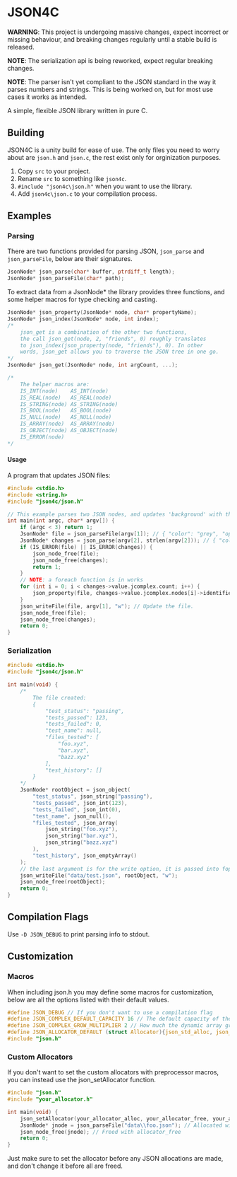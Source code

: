 ﻿JSON4C
======

**WARNING**: This project is undergoing massive changes, expect incorrect or missing behaviour, and breaking changes regularly until a stable build is released.

**NOTE**: The serialization api is being reworked, expect regular breaking changes.

**NOTE**: The parser isn't yet compliant to the JSON standard in the way it parses numbers and strings. This is being worked on, but for most use cases it works as intended.

A simple, flexible JSON library written in pure C.

## Building

JSON4C is a unity build for ease of use. The only files you need to worry about are `json.h` and `json.c`, the rest exist only for orginization purposes.

1. Copy `src` to your project.
2. Rename `src` to something like `json4c`.
3. `#include "json4c\json.h"` when you want to use the library.
4. Add `json4c\json.c` to your compilation process.

## Examples

### Parsing

There are two functions provided for parsing JSON, `json_parse` and `json_parseFile`, below are their signatures.

~~~c
JsonNode* json_parse(char* buffer, ptrdiff_t length);
JsonNode* json_parseFile(char* path);
~~~

To extract data from a JsonNode* the library provides three functions, and some helper macros for type checking and casting.

~~~c
JsonNode* json_property(JsonNode* node, char* propertyName);
JsonNode* json_index(JsonNode* node, int index);
/*
	json_get is a combination of the other two functions,
	the call json_get(node, 2, "friends", 0) roughly translates
	to json_index(json_property(node, "friends"), 0). In other
	words, json_get allows you to traverse the JSON tree in one go.
*/
JsonNode* json_get(JsonNode* node, int argCount, ...);

/*
	The helper macros are:
	IS_INT(node)	AS_INT(node)
	IS_REAL(node)	AS_REAL(node)
	IS_STRING(node)	AS_STRING(node)
	IS_BOOL(node) 	AS_BOOL(node)
	IS_NULL(node) 	AS_NULL(node)
	IS_ARRAY(node) 	AS_ARRAY(node)
	IS_OBJECT(node) AS_OBJECT(node)
	IS_ERROR(node) 	
*/
~~~

#### Usage

A program that updates JSON files:

~~~c
#include <stdio.h>
#include <string.h>
#include "json4c/json.h"

// This example parses two JSON nodes, and updates 'background' with the changes in 'changes'.
int main(int argc, char* argv[]) {
	if (argc < 3) return 1;
	JsonNode* file = json_parseFile(argv[1]); // { "color": "grey", "opacity": 0.95 }
	JsonNode* changes = json_parse(argv[2], strlen(argv[2])); // { "color": "black" }
	if (IS_ERROR(file) || IS_ERROR(changes)) {
		json_node_free(file);
		json_node_free(changes);
		return 1;
	}
	// NOTE: a foreach function is in works
	for (int i = 0; i < changes->value.jcomplex.count; i++) {
		json_property(file, changes->value.jcomplex.nodes[i]->identifier)->value = changes->value.jcomplex.nodes[i]->value;
	}
	json_writeFile(file, argv[1], "w"); // Update the file.
	json_node_free(file);
	json_node_free(changes);
	return 0;
}
~~~

### Serialization

~~~c
#include <stdio.h>
#include "json4c/json.h"

int main(void) {
	/*
		The file created:
		{
			"test_status": "passing",
			"tests_passed": 123,
			"tests_failed": 0,
			"test_name": null,
			"files_tested": [
				"foo.xyz",
				"bar.xyz",
				"bazz.xyz"
			],
			"test_history": []
		}
	*/
	JsonNode* rootObject = json_object(
		"test_status", json_string("passing"),
		"tests_passed", json_int(123),
		"tests_failed", json_int(0),
		"test_name", json_null(),
		"files_tested", json_array(
			json_string("foo.xyz"),
			json_string("bar.xyz"),
			json_string("bazz.xyz")
		),
		"test_history", json_emptyArray()
	);
	// the last argument is for the write option, it is passed into fopen()
	json_writeFile("data/test.json", rootObject, "w");
	json_node_free(rootObject);
	return 0;
}
~~~

## Compilation Flags

Use `-D JSON_DEBUG` to print parsing info to stdout.

## Customization

### Macros

When including json.h you may define some macros for customization, below are all the options listed with their default values.

~~~c
#define JSON_DEBUG // If you don't want to use a compilation flag
#define JSON_COMPLEX_DEFAULT_CAPACITY 16 // The default capacity of the dynamic array.
#define JSON_COMPLEX_GROW_MULTIPLIER 2 // How much the dynamic array grows by
#define JSON_ALLOCATOR_DEFAULT (struct Allocator){json_std_alloc, json_std_free, json_std_realloc, NULL}
#include "json.h"
~~~

### Custom Allocators

If you don't want to set the custom allocators with preprocessor macros, you can instead use the json_setAllocator function.

~~~c
#include "json.h"
#include "your_allocator.h"

int main(void) {
	json_setAllocator(your_allocator_alloc, your_allocator_free, your_allocator_realloc, your_allocator_instance);
	JsonNode* jnode = json_parseFile("data\\foo.json"); // Allocated with allocator_alloc
	json_node_free(jnode); // Freed with allocator_free
	return 0;
}
~~~

Just make sure to set the allocator before any JSON allocations are made, and don't change it before all are freed.















